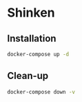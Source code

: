 Shinken
=============

## Installation
```bash
docker-compose up -d
```

## Clean-up
```bash
docker-compose down -v
```

